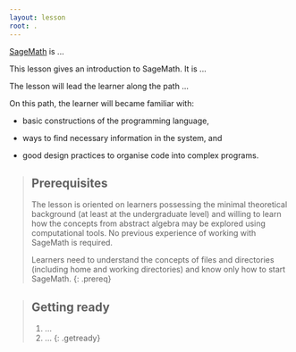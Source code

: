 ```yaml
---
layout: lesson
root: .
---
```


[SageMath](http://sagemath.org) is ...

This lesson gives an introduction to SageMath. It is ...

The lesson will lead the learner along the path ...

On this path, the learner will became familiar with:

* basic constructions of the programming language,

* ways to find necessary information in the system, and

* good design practices to organise code into complex programs.

> ## Prerequisites
>
> The lesson is oriented on learners possessing the minimal theoretical
> background (at least at the undergraduate level)
> and willing to learn how the concepts from abstract algebra may be
> explored using computational tools.
> No previous experience of working with SageMath is required.
>
> Learners need to understand the concepts of files and directories
> (including home and working directories) and know only how to start SageMath.
 {: .prereq}

> ## Getting ready
> 1. ...
> 2. ...
{: .getready}
